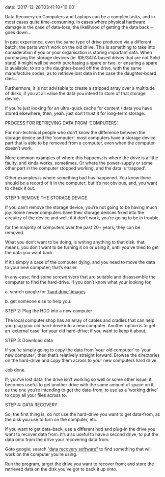 
date: '2017-12-28T03:41:10+10:00'

Data Recovery on Computers and Laptops can be a complex tasks, and in most cases quite time-consuming. In cases where physical hardware damage is the case of <span class="textannotation disambiguated wl-thing" id="urn:enhancement-3f623f84-551c-3de2-b466-3626dc145241" itemid="http://data.wordlift.io/wl0293/entity/data">data</span>-loss, the likelihood of getting the <span class="textannotation disambiguated wl-thing" id="urn:enhancement-61995af6-3e81-5542-71fc-fc998a0a41ac" itemid="http://data.wordlift.io/wl0293/entity/data">data</span> back – goes down…

In past experience, even the same type of drive produced via a different batch; the parts won’t work on the old drive. This is something to take into consideration if you or your organisation is storing important <span class="textannotation disambiguated wl-thing" id="urn:enhancement-31cc9cdc-d915-ac26-49e1-88af2c2c7e91" itemid="http://data.wordlift.io/wl0293/entity/data">data</span>. When purchasing the storage devices (ie: IDE/<span class="textannotation disambiguated wl-thing" id="urn:enhancement-59b86208-3fc1-4704-f6c6-d9865b00123c" itemid="http://data.wordlift.it/wl0353/entity/serial_ata">SATA</span> based <span class="textannotation disambiguated wl-thing" id="urn:enhancement-a93d14f0-fd6e-3090-6849-7d48da5df9a1" itemid="http://data.wordlift.it/wl0353/entity/disk_storage">drives</span> that are not Solid state) it might well be worth purchasing a spare or two, or ensuring a spare is available; to strip the daughter-board off the drive, with the same manufacture codes; as to retrieve lost <span class="textannotation disambiguated wl-thing" id="urn:enhancement-50486fee-1da6-64de-0936-43a89fdebe83" itemid="http://data.wordlift.io/wl0293/entity/data">data</span> in the case the daughter-board dies…

Furthermore; It is not advisable to create a stripped array over a multitude of <span class="textannotation disambiguated wl-thing" id="urn:enhancement-80e3a870-594c-5ced-bba0-eb6ddda0818d" itemid="http://data.wordlift.it/wl0353/entity/disk_storage">disks</span>, if you at all value the <span class="textannotation disambiguated wl-thing" id="urn:enhancement-adb232f9-52f6-3ffb-359a-b1a8d98921f2" itemid="http://data.wordlift.io/wl0293/entity/data">data</span> you intend to store of that <span class="textannotation disambiguated wl-thing" id="urn:enhancement-cb5dbc0b-53a5-4c53-1717-2ac771ef13d5" itemid="http://data.wordlift.io/wl0293/entity/data_storage_device">storage device</span>.

If you’re just looking for an ultra-quick cache for content / <span class="textannotation disambiguated wl-thing" id="urn:enhancement-0443d93d-e39c-5812-4a63-7c1f89c8df89" itemid="http://data.wordlift.io/wl0293/entity/data">data</span> you have stored elsewhere; then, yeah. just don’t trust it for long-term storage.

PROCESS FOR RETRIEVING DATA FROM ‘COMPUTERS’.

For non-technical people who don’t know the difference between the <span class="textannotation disambiguated wl-thing" id="urn:enhancement-8208e99a-e7f9-d440-d8bc-437aacca7652" itemid="http://data.wordlift.io/wl0293/entity/data_storage_device">storage device</span> and the ‘computer’; most computers have a <span class="textannotation disambiguated wl-thing" id="urn:enhancement-31a62ff8-5351-d19b-f523-08d2cbe35e27" itemid="http://data.wordlift.io/wl0293/entity/data_storage_device">storage device</span> part that is able to be removed from a computer, even when the computer doesn’t work.

More common examples of where this happens; is where the drive is a little faulty, and kinda works, sometimes. Or where the power-supply or some other part in the computer stopped working, and the <span class="textannotation disambiguated wl-thing" id="urn:enhancement-9fb0bbf7-9b2c-55bf-4d24-2f7e1675c1d7" itemid="http://data.wordlift.io/wl0293/entity/data">data</span> is ‘trapped’.

Other examples is where something bad has happened. You know there should be a record of it in the computer; but it’s not obvious, and, you want to check it out.

STEP 1: REMOVE THE STORAGE DEVICE

If you can’t remove the <span class="textannotation disambiguated wl-thing" id="urn:enhancement-6415bf72-93fa-b4a7-1c73-165b9966f3d6" itemid="http://data.wordlift.io/wl0293/entity/data_storage_device">storage</span> device, you’re not going to be having much joy. Some newer computers have their <span class="textannotation disambiguated wl-thing" id="urn:enhancement-b8bb378a-2aec-697d-4ab5-d1406ffb942a" itemid="http://data.wordlift.io/wl0293/entity/data_storage_device">storage</span> devices fixed into the circuitry of the device and well; if it don’t work, you’re going to be in trouble.

for the majority of computers over the past 20+ years; they can be removed.

What you don’t want to be doing, is writing anything to that <span class="textannotation disambiguated wl-thing" id="urn:enhancement-34fd9357-54a7-55a9-26d0-bc04b5d137c0" itemid="http://data.wordlift.it/wl0353/entity/disk_storage">disk</span>. that means, you don’t want to be turning it on or using it, until you’ve tried to get the <span class="textannotation disambiguated wl-thing" id="urn:enhancement-b0f73e02-27b2-1843-3bff-541231ba4e2e" itemid="http://data.wordlift.io/wl0293/entity/data">data</span> you want back.

If it’s simply a case of the computer dying, and you need to move the <span class="textannotation disambiguated wl-thing" id="urn:enhancement-5124227a-ef72-c0fb-c71a-78e1abf5dac6" itemid="http://data.wordlift.io/wl0293/entity/data">data</span> to your new computer; that’s easier.

In any-case; find some screwdrivers that are suitable and disassemble the computer to find the hard-drive. If you don’t know what your looking for,

a. search google for [‘hard drive’ images](https://www.google.com.au/search?q=Hard+drive&tbm=isch)

b. get someone else to help you.

STEP 2: Plug the HDD into a new computer

The local computer shop has an array of cables and cradles that can help you plug your old hard-drive into a new computer. Another option is to get an ‘external case’ for your old hard-drive; if you want to keep it about.

STEP 3: Download <span class="textannotation disambiguated wl-thing" id="urn:enhancement-ad90a3d1-7af1-1986-8ad1-8ced813d4d6b" itemid="http://data.wordlift.io/wl0293/entity/data">data</span>

If you’re simply going to copy the <span class="textannotation disambiguated wl-thing" id="urn:enhancement-5ffb4cec-13db-abe1-2700-1f6249fcb5df" itemid="http://data.wordlift.io/wl0293/entity/data">data</span> from ‘your old computer’ to ‘your new computer’, then that’s relatively straight forward. Browse the directories on the hard-drive and copy them across to your new computers hard drive.

Job done.

If; you’ve lost <span class="textannotation disambiguated wl-thing" id="urn:enhancement-86a21176-8da4-3189-2744-c54e4934aef0" itemid="http://data.wordlift.io/wl0293/entity/data">data</span>, the drive isn’t working so well or some other issue; it becomes useful to get another drive with the same amount of space on it, as the one you’re intending to get the <span class="textannotation disambiguated wl-thing" id="urn:enhancement-82aaa801-cb43-b1f3-d001-41a055645ce8" itemid="http://data.wordlift.io/wl0293/entity/data">data</span>-from, to use as a ‘working drive’ to copy all your files across to.

STEP 4: DATA RECOVERY

So, the first thing is; do not use the hard-drive you want to get <span class="textannotation disambiguated wl-thing" id="urn:enhancement-07ed78f0-9ecc-f244-0fbd-0fb5bfa6d873" itemid="http://data.wordlift.io/wl0293/entity/data">data</span>-from, as the <span class="textannotation disambiguated wl-thing" id="urn:enhancement-6d4ef44c-1f82-9ab7-1b2a-f506a7fbe31a" itemid="http://data.wordlift.it/wl0353/entity/disk_storage">disk</span> you use to turn on the computer, etc.

If you want to get <span class="textannotation disambiguated wl-thing" id="urn:enhancement-0258b219-6de2-1c92-4dd2-cc237d4dc35b" itemid="http://data.wordlift.io/wl0293/entity/data">data</span>-back, use a different hdd and plug-in the drive you want to recover <span class="textannotation disambiguated wl-thing" id="urn:enhancement-eadfc947-2755-ef93-3c0f-5536177df7a5" itemid="http://data.wordlift.io/wl0293/entity/data">data</span> from. It’s also useful to have a second drive, to put the <span class="textannotation disambiguated wl-thing" id="urn:enhancement-891c7a97-a6a7-8061-fb29-6369c803a8f2" itemid="http://data.wordlift.io/wl0293/entity/data">data</span> onto from the drive your recovering <span class="textannotation disambiguated wl-thing" id="urn:enhancement-4fd0d806-a5d1-d481-0835-b52254fcb828" itemid="http://data.wordlift.io/wl0293/entity/data">data</span> from.

Goto google; search [“data recovery software”](http://lmgtfy.com/?q=%22data+recovery+software%22) to find something that will work on the computer you’re using.

Run the program, target the drive you want to recover from; and store the retrieved <span class="textannotation disambiguated wl-thing" id="urn:enhancement-c38e42d2-632b-74a1-fdca-2705eda38bc2" itemid="http://data.wordlift.io/wl0293/entity/data">data</span> on the <span class="textannotation disambiguated wl-thing" id="urn:enhancement-e5b06cf3-0287-a73f-3dea-838040ab6bdc" itemid="http://data.wordlift.it/wl0353/entity/disk_storage">disk</span> you’ve got to back it up onto.